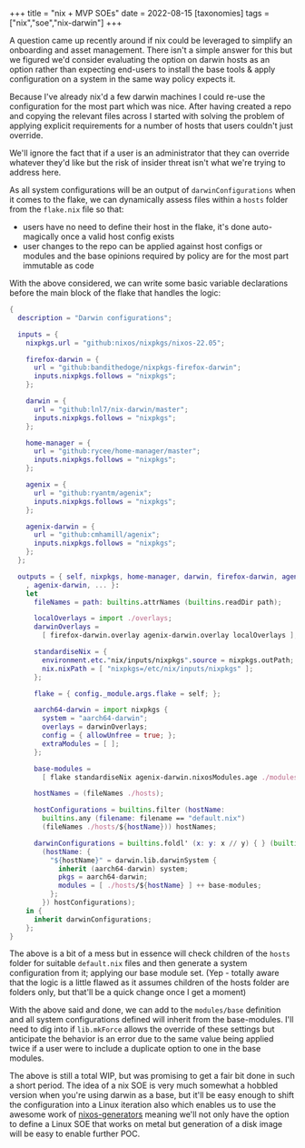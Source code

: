 +++
title = "nix + MVP SOEs"
date = 2022-08-15
[taxonomies]
tags = ["nix","soe","nix-darwin"]
+++

A question came up recently around if nix could be leveraged to simplify an onboarding and
asset management. There isn't a simple answer for this but we figured we'd consider evaluating
the option on darwin hosts as an option rather than expecting end-users to install the base
tools & apply configuration on a system in the same way policy expects it.

Because I've already nix'd a few darwin machines I could re-use the configuration for the most
part which was nice. After having created a repo and copying the relevant files across I
started with solving the problem of applying explicit requirements for a number of hosts
that users couldn't just override.

We'll ignore the fact that if a user is an administrator that they can override whatever they'd like
but the risk of insider threat isn't what we're trying to address here.

As all system configurations will be an output of `darwinConfigurations` when it comes to the flake,
we can dynamically assess files within a `hosts` folder from the `flake.nix` file so that:

- users have no need to define their host in the flake, it's done auto-magically once a valid host config exists
- user changes to the repo can be applied against host configs or modules and the base opinions required by policy are for the most part immutable as code

With the above considered, we can write some basic variable declarations before the main block of the flake
that handles the logic:

```nix
{
  description = "Darwin configurations";

  inputs = {
    nixpkgs.url = "github:nixos/nixpkgs/nixos-22.05";

    firefox-darwin = {
      url = "github:bandithedoge/nixpkgs-firefox-darwin";
      inputs.nixpkgs.follows = "nixpkgs";
    };

    darwin = {
      url = "github:lnl7/nix-darwin/master";
      inputs.nixpkgs.follows = "nixpkgs";
    };

    home-manager = {
      url = "github:rycee/home-manager/master";
      inputs.nixpkgs.follows = "nixpkgs";
    };

    agenix = {
      url = "github:ryantm/agenix";
      inputs.nixpkgs.follows = "nixpkgs";
    };

    agenix-darwin = {
      url = "github:cmhamill/agenix";
      inputs.nixpkgs.follows = "nixpkgs";
    };
  };

  outputs = { self, nixpkgs, home-manager, darwin, firefox-darwin, agenix
    , agenix-darwin, ... }:
    let
      fileNames = path: builtins.attrNames (builtins.readDir path);

      localOverlays = import ./overlays;
      darwinOverlays =
        [ firefox-darwin.overlay agenix-darwin.overlay localOverlays ];

      standardiseNix = {
        environment.etc."nix/inputs/nixpkgs".source = nixpkgs.outPath;
        nix.nixPath = [ "nixpkgs=/etc/nix/inputs/nixpkgs" ];
      };

      flake = { config._module.args.flake = self; };

      aarch64-darwin = import nixpkgs {
        system = "aarch64-darwin";
        overlays = darwinOverlays;
        config = { allowUnfree = true; };
        extraModules = [ ];
      };

      base-modules =
        [ flake standardiseNix agenix-darwin.nixosModules.age ./modules/base ];

      hostNames = (fileNames ./hosts);

      hostConfigurations = builtins.filter (hostName:
        builtins.any (filename: filename == "default.nix")
        (fileNames ./hosts/${hostName})) hostNames;

      darwinConfigurations = builtins.foldl' (x: y: x // y) { } (builtins.map
        (hostName: {
          "${hostName}" = darwin.lib.darwinSystem {
            inherit (aarch64-darwin) system;
            pkgs = aarch64-darwin;
            modules = [ ./hosts/${hostName} ] ++ base-modules;
          };
        }) hostConfigurations);
    in {
      inherit darwinConfigurations;
    };
}
```

The above is a bit of a mess but in essence will check children of the `hosts` folder
for suitable `default.nix` files and then generate a system configuration from it;
applying our base module set.
(Yep - totally aware that the logic is a little flawed as it assumes children of the hosts folder are folders
only, but that'll be a quick change once I get a moment)

With the above said and done, we can add to the `modules/base` definition and all system configurations
defined will inherit from the base-modules. I'll need to dig into if `lib.mkForce` allows the override of these settings
but anticipate the behavior is an error due to the same value being applied twice if a user were to
include a duplicate option to one in the base modules.

The above is still a total WIP, but was promising to get a fair bit done in such a short period. The idea of a nix SOE
is very much somewhat a hobbled version when you're using darwin as a base, but it'll be easy enough to shift the
configuration into a Linux iteration also which enables us to use the awesome work of [nixos-generators](https://github.com/nix-community/nixos-generators)
meaning we'll not only have the option to define a Linux SOE that works on metal but generation of a disk
image will be easy to enable further POC.
